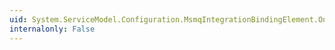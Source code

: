```yaml
---
uid: System.ServiceModel.Configuration.MsmqIntegrationBindingElement.OnApplyConfiguration(System.ServiceModel.Channels.Binding)
internalonly: False
---
```

